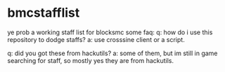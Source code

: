 # bmcstafflist
ye prob a working staff list for blocksmc
some faq:
q: how do i use this repository to dodge staffs?
a: use crosssine client or a script.

q: did you got these from hackutils?
a: some of them, but im still in game searching for staff, so mostly yes they are from hackutils.
